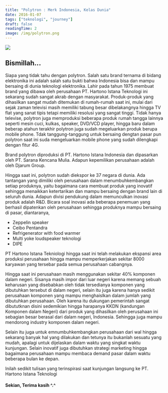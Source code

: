 ```yaml
---
title: "Polytron : Merk Indonesia, Kelas Dunia"
date: 2016-01-07
tags: ["teknologi", "journey"]
draft: false
readingTime: 2
image: /img/polytron.png
---
```

<div class="text-center">
	<img src="/img/polytron.png">
</div>

## Bismillah...

Siapa yang tidak tahu dengan polytron. Salah satu brand ternama di bidang elektronika ini adalah salah satu bukti bahwa Indonesia bisa dan mampu bersaing di dunia teknologi elektronika. Lahir pada tahun 1975 membuat brand yang dibawa oleh perusahaan PT. Hartono Istana Teknologi ini sekarang sudah sangat akrab dengan masyarakat. Produk-produk yang dihasilkan sangat mudah ditemukan di rumah-rumah saat ini, mulai dari sejak zaman televisi masih memiliki tabung besar dibelakangnya hingga TV flat yang sanat tipis tetapi memiliki resolusi yang sangat tinggi. Tidak hanya televise, polytron juga memproduksi beberapa produk rumah tangga lainnya seperti mesin cuci, kulkas, speaker, DVD/VCD player, hingga baru dalam beberap atahun terakhir polytron juga sudah megeluarkan produk berupa mobile phone. Tdak tanggung-tanggung untuk bersaing dengtan pasar pun polytron saat ini suda mengeluarkan mobile phone yang sudah dilengkapi dengan fitur 4G.

Brand polytron diproduksi di PT. Hartono Istana Indonesia dan dipasarkan oleh PT. Sarana Kencana Mulia. Adapun kepemilikan perusahaan adalah oleh Djarum Group.

Hingga saat ini, polytron sudah diekspor ke 37 negara di dunia. Ada tantangan yang dimiliki oleh perusahaan dalam menumbuhkembangkan setiap produknya, yaitu bagaimana cara membuat produk yang inovatif sehingga menaikkan ketertarikan dan mampu bersaing dengan brand lain di seluruh dunia. Adapun divisi pendukung dalam memunculkan inovasi produk adalah R&D. Bicara soal inovasi ada beberapa penemuan yang berhasil dipatenkan oleh perusahaan sehingga produknya mampu bersaing di pasar, diantaranya,

- Zeppelin speaker
- Ceibo Pentandra
- Refrigenerator with food warmer
- Multi yoke loudspeaker teknologi
- DIPE

PT Hartono Istana Tekniologi hingga saat ini telah melakukan ekspansi area produksi perusahaan hingga mampu memperkerjakan sekitar 8000 karyawan yang tersebar pada semua perusahaan cabangnya.

Hingga saat ini perusahaan masih menggunakan sekitar 40% komponen dalam negeri. Sisanya masih impor dari luar negeri karena memang sebuah keharusan yang disebabkan oleh tidak tersedianya komponen yang dibutuhkan tersebut di dalam negeri, selain itu juga karena hanya sedikit perusahaan komponen yang mampu menghaislkan dalam jumlah yang dibutuhkan perusahaan. Oleh karena itu dukungan pemerintah sangat dibututknan disini sedemikian hingga harapanya KKDN (kandungan Komponen dalam Negeri) dari produk yang dihasilkan oleh perusahaan ini sebagian besar berasal dari dalam negeri, Indonesia. Sehingga juga mampu mendorong industry komponen dalam negeri.

Selain itu juga untuk emnumbuhkembangkan perusahaan dari wal hingga sekarang banyak hal yang dilakukan dan tetunya itu bukanlah sesuatu yang mudah, apalagi untuk dijelaskan dalam waktu yang singkat waktu kunjungan. Selain inovatif juga dibutuhkan strategi marketing hingga bagaimana perusahaan mampu membaca demand pasar dalam waktu beberapa bulan ke depan.

Inilah sedikit tulisan yang terinspirasi saat kunjungan langsung ke PT. Hartono Istana Teknologi

#### Sekian, Terima kasih ^.^